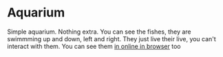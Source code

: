 # Aquarium

Simple aquarium. Nothing extra. You can see the fishes, they are swimmming up and down, left and right. They just live their live, you can't interact with them.
You can see them [in online in browser](https://bzozoo.github.io/AQUARIUM-APP-ONLINE/) too
